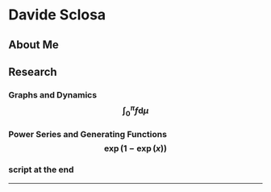 

# Davide Sclosa

## About Me

## Research
### Graphs and Dynamics $$\int_0^\pi f \mathrm d \mu$$
### Power Series and Generating Functions $$\exp(1-\exp(x))$$
### script at the end

______________












<script
  src="https://cdn.mathjax.org/mathjax/latest/MathJax.js?config=TeX-AMS-MML_HTMLorMML"
  type="text/javascript">
</script>




